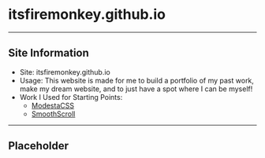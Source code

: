 # itsfiremonkey.github.io
---
## Site Information
- Site: itsfiremonkey.github.io
- Usage: This website is made for me to build a portfolio of my past work, make my dream website, and to just have a spot where I can be myself!
- Work I Used for Starting Points:
  - [ModestaCSS](https://github.com/AlexFlipnote/ModestaCSS)
  - [SmoothScroll](https://github.com/alicelieutier/smoothScroll)
---
## Placeholder
